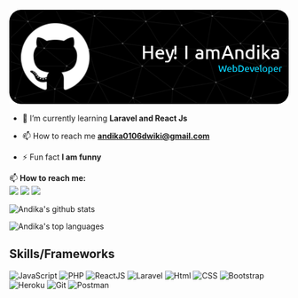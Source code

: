 <!-- # Mabuhay! Welcome to my page! 👋 -->
<img src='./github-header-banner.png' alt="banner"></img>

- 🌱 I’m currently learning **Laravel and React Js**

- 📫 How to reach me **andika0106dwiki@gmail.com**

- ⚡ Fun fact **I am funny**


📫 **How to reach me:**
</br>
<span>
    <a href="https://www.instagram.com/andika.dwiki/" target="blank"><img src="https://img.shields.io/badge/Instagram-C13584?style=for-the-badge&logo=instagram&logoColor=white"></a>
    <a href="https://www.linkedin.com/in/andikadwikid/" target="blank"><img src="https://img.shields.io/badge/LinkedIn-0077B5?style=for-the-badge&logo=linkedin&logoColor=white"/></a>
    <a href="https://github.com/andikadwikid" target="blank"><img src="https://img.shields.io/badge/GitHub-100000?style=for-the-badge&logo=github&logoColor=violet"/>
    </a>
    
</span>

<span>

![Andika's github stats](https://github-readme-stats.vercel.app/api?username=andikadwikid&theme=github_dark&layout=compact)

![Andika's top languages](https://github-readme-stats.vercel.app/api/top-langs/?username=andikadwikid&layout=compact&theme=github_dark)

</span>


## Skills/Frameworks
![JavaScript](https://img.shields.io/badge/JavaScript-323330?style=for-the-badge&logo=javascript&logoColor=F7DF1E)
![PHP](https://img.shields.io/badge/PHP-474A8A?style=for-the-badge&logo=php&logoColor=white)
![ReactJS](https://img.shields.io/badge/React-20232A?style=for-the-badge&logo=react&logoColor=61DAFB)
![Laravel](https://img.shields.io/badge/Laravel-323330?style=for-the-badge&logo=laravel&logoColor=red)
![Html](https://img.shields.io/badge/HTML5-E34F26?style=for-the-badge&logo=html5&logoColor=white)
![CSS](https://img.shields.io/badge/CSS-239120?&style=for-the-badge&logo=css3&logoColor=white)
![Bootstrap](https://img.shields.io/badge/Bootstrap-563D7C?style=for-the-badge&logo=bootstrap&logoColor=white)
![Heroku](https://img.shields.io/badge/Heroku-430098?style=for-the-badge&logo=heroku&logoColor=white)
![Git](https://img.shields.io/badge/Git-F05032?style=for-the-badge&logo=git&logoColor=white)
![Postman](https://img.shields.io/badge/Postman-FF6C37?style=for-the-badge&logo=Postman&logoColor=white)
